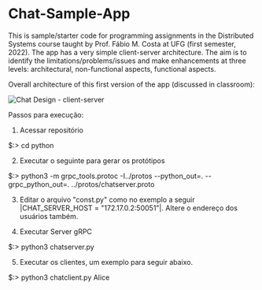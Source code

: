 # Chat-Sample-App
This is sample/starter code for programming assignments in the Distributed Systems course taught by Prof. Fábio M. Costa at UFG (first semester, 2022).
The app has a very simple client-server architecture. The aim is to identify the limitations/problems/issues and make enhancements at three levels: architectural, non-functional aspects, functional aspects.  

Overall architecture of this first version of the app (discussed in classroom):

![Chat Design - client-server](https://user-images.githubusercontent.com/13460193/173588387-89793ac9-17b9-4441-986b-53cac6ee40f4.png)

Passos para execução:

1) Acessar repositório

$:> cd python

2) Executar o seguinte para gerar os protótipos

$:> python3 -m grpc_tools.protoc -I../protos --python_out=. --grpc_python_out=. ../protos/chatserver.proto

3) Editar o arquivo "const.py" como no exemplo a seguir |CHAT_SERVER_HOST = "172.17.0.2:50051"|. Altere o endereço dos usuários também.

4) Executar Server gRPC

$:> python3 chatserver.py

5) Executar os clientes, um exemplo para seguir abaixo.

$:> python3 chatclient.py Alice
